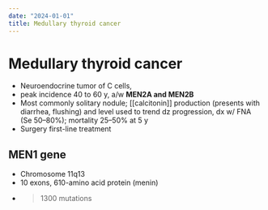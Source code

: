 ```yaml
---
date: "2024-01-01"
title: Medullary thyroid cancer
---
```



# Medullary thyroid cancer

- Neuroendocrine tumor of C cells,
- peak incidence 40 to 60 y, a/w **MEN2A and MEN2B**
- Most commonly solitary nodule; [[calcitonin]] production (presents with diarrhea, flushing) and level used to trend dz progression, dx w/ FNA (Se 50–80%); mortality 25–50% at 5 y
- Surgery first-line treatment

## MEN1 gene

- Chromosome 11q13
- 10 exons, 610-amino acid protein (menin)
- > 1300 mutations
